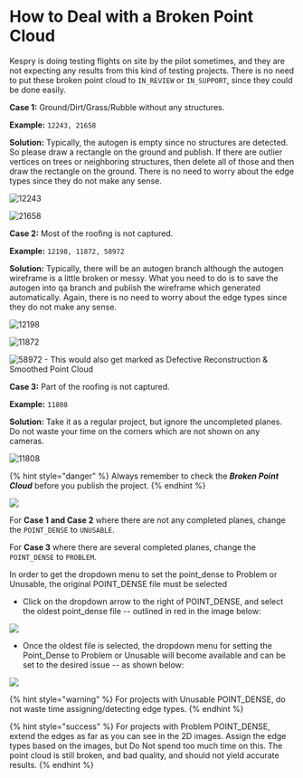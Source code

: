 # How to Deal with a Broken Point Cloud

Kespry is doing testing flights on site by the pilot sometimes, and they are not expecting any results from this kind of testing projects. There is no need to put these broken point cloud to `IN_REVIEW` or `IN_SUPPORT`, since they could be done easily.

**Case 1:** Ground/Dirt/Grass/Rubble without any structures.

**Example:** `12243, 21658`

**Solution:** Typically, the autogen is empty since no structures are detected. So please draw a rectangle on the ground and publish. If there are outlier vertices on trees or neighboring structures, then delete all of those and then draw the rectangle on the ground. There is no need to worry about the edge types since they do not make any sense.

![12243](../.gitbook/assets/12243-ug.gif)

![21658](../.gitbook/assets/burned-structure-example.png)

**Case 2:** Most of the roofing is not captured.

**Example:** `12198, 11872, 58972`

**Solution:** Typically, there will be an autogen branch although the autogen wireframe is a little broken or messy. What you need to do is to save the autogen into qa branch and publish the wireframe which generated automatically. Again, there is no need to worry about the edge types since they do not make any sense.

![12198](../.gitbook/assets/11872-ug.gif)

![11872](../.gitbook/assets/12198-ug.gif)

![58972 - This would also get marked as Defective Reconstruction &amp; Smoothed Point Cloud](../.gitbook/assets/broken-unusable-smoothed-cloud_58972.PNG)

**Case 3:** Part of the roofing is not captured.

**Example:** `11808`

**Solution:** Take it as a regular project, but ignore the uncompleted planes. Do not waste your time on the corners which are not shown on any cameras.

![11808](../.gitbook/assets/11808-ug%20%281%29.gif)

{% hint style="danger" %}
Always remember to check the _**Broken Point Cloud**_ before you publish the project.
{% endhint %}

![](../.gitbook/assets/project-issues-broken-cloud.gif)

For **Case 1 and Case 2** where there are not any completed planes, change the `POINT_DENSE` to `UNUSABLE`.

For **Case 3** where there are several completed planes, change the `POINT_DENSE` to `PROBLEM`.

In order to get the dropdown menu to set the point\_dense to Problem or Unusable, the original POINT\_DENSE file must be selected

* Click on the dropdown arrow to the right of POINT\_DENSE, and select the oldest point\_dense file -- outlined in red in the image below:

![](../.gitbook/assets/point-dense-file.png)

* Once the oldest file is selected, the dropdown menu for setting the Point\_Dense to Problem or Unusable will become available and can be set to the desired issue -- as shown below:

![](../.gitbook/assets/point-dense-dropdown.png)

{% hint style="warning" %}
For projects with Unusable POINT\_DENSE, do not waste time assigning/detecting edge types.
{% endhint %}

{% hint style="success" %}
For projects with Problem POINT\_DENSE, extend the edges as far as you can see in the 2D images. Assign the edge types based on the images, but Do Not spend too much time on this. The point cloud is still broken, and bad quality, and should not yield accurate results.
{% endhint %}

